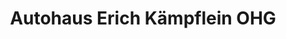 ---
title: "Autohaus Erich Kämpflein OHG"
url: /friedewald/autohaus-erich-kaempflein-ohg/
shop: Autohaus
---